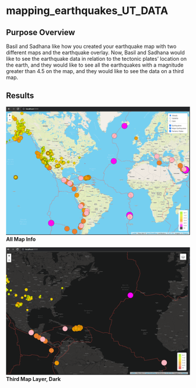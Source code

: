 # mapping_earthquakes_UT_DATA

## Purpose Overview

Basil and Sadhana like how you created your earthquake map with two different maps and the earthquake overlay. Now, Basil and Sadhana would like to see the earthquake data in relation to the tectonic plates’ location on the earth, and they would like to see all the earthquakes with a magnitude greater than 4.5 on the map, and they would like to see the data on a third map.

## Results

![All (png)](./earthquake_Challenge/statics/images/all_things.png)
**All Map Info**

![Dark (png)](./earthquake_Challenge/statics/images/dark_map.png)
**Third Map Layer, Dark**
